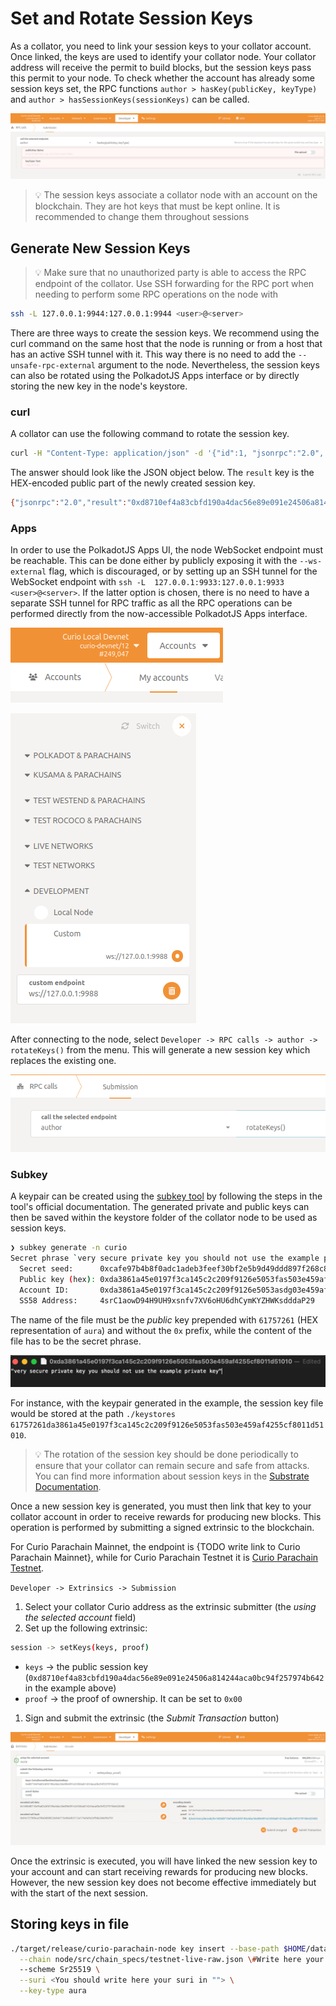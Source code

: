 # Set and Rotate Session Keys

As a collator, you need to link your session keys to your collator account. Once linked, the keys are used to identify your collator node. Your collator address will receive the permit to build blocks, but the session keys pass this permit to your node. To check whether the account has already some session keys set, the RPC functions `author > hasKey(publicKey, keyType)`  and `author > hasSessionKeys(sessionKeys)` can be called.

![hasKey](SetAndRotateSessionKeys/hasKey.png)

> 💡 The session keys associate a collator node with an account on the blockchain. They are hot keys that must be kept online. It is recommended to change them throughout sessions

## **Generate New Session Keys**

> 💡 Make sure that no unauthorized party is able to access the RPC endpoint of the collator. Use SSH forwarding for the RPC port when needing to perform some RPC operations on the node with

```bash
ssh -L 127.0.0.1:9944:127.0.0.1:9944 <user>@<server>
```

There are three ways to create the session keys. We recommend using the curl command on the same host that the node is running or from a host that has an active SSH tunnel with it.
This way there is no need to add the `--unsafe-rpc-external` argument to the node.
Nevertheless, the session keys can also be rotated using the PolkadotJS Apps interface or by directly storing the new key in the node's keystore.

### curl

A collator can use the following command to rotate the session key.

```bash
curl -H "Content-Type: application/json" -d '{"id":1, "jsonrpc":"2.0", "method": "author_rotateKeys", "params":[]}' http://localhost:9933
```

The answer should look like the JSON object below. The `result` key is the HEX-encoded public part of the newly created session key.

```bash
{"jsonrpc":"2.0","result":"0xd8710ef4a83cbfd190a4dac56e89e091e24506a814244aca0bc94f257974b642","id":1}
```

### Apps

In order to use the PolkadotJS Apps UI, the node WebSocket endpoint must be reachable. This can be done either by publicly exposing it with the `--ws-external` flag, which is discouraged, or by setting up an SSH tunnel for the WebSocket endpoint with `ssh -L  127.0.0.1:9933:127.0.0.1:9933 <user>@<server>`. If the latter option is chosen, there is no need to have a separate SSH tunnel for RPC traffic as all the RPC operations can be performed directly from the now-accessible PolkadotJS Apps interface.

![myAccounts](SetAndRotateSessionKeys/myAccounts.png)

![endpoint](SetAndRotateSessionKeys/endpoint.png)

After connecting to the node, select `Developer -> RPC calls -> author -> rotateKeys()`
 from the menu. This will generate a new session key which replaces the existing one.

![rotateKeys](SetAndRotateSessionKeys/rotateKeys.png)

### Subkey

A keypair can be created using the [subkey tool](https://substrate.dev/docs/en/knowledgebase/integrate/subkey)  by following the steps in the tool's official documentation. The generated private and public keys can then be saved within the 
keystore folder of the collator node to be used as session keys.

```bash
❯ subkey generate -n curio
Secret phrase `very secure private key you should not use the example private key` is account:
  Secret seed:      0xcafe97b4b8f0adc1adeb3feef30bf2e5b9d49ddd897f268c8027c850DeadBEEF
  Public key (hex): 0xda3861a45e0197f3ca145c2c209f9126e5053fas503e459af4255cf8011d51010
  Account ID:       0xda3861a45e0197f3ca145c2c209f9126e5053asdg03e459af4255cf8011d51010
  SS58 Address:     4srC1aowD94H9UH9xsnfv7XV6oHU6dhCymKYZHWKsdddaP29
```

The name of the file must be the *public*  key prepended with `61757261` (HEX representation of `aura`) and without the `0x` prefix, while the content of the file has to be the secret phrase.

![key](SetAndRotateSessionKeys/key.png)

For instance, with the keypair generated in the example, the session key file would be stored at the path `./keystores 61757261da3861a45e0197f3ca145c2c209f9126e5053fas503e459af4255cf8011d51010`.

> 💡 The rotation of the session key should be done periodically to ensure that your collator can remain secure and safe from attacks. You can find more information about session keys in the [Substrate Documentation](https://docs.substrate.io/v3/concepts/session-keys/#generation-and-use).

Once a new session key is generated, you must then link that key to your collator account in order to receive rewards for producing new blocks. This operation is performed by submitting a signed extrinsic to the blockchain.

For Curio Parachain Mainnet, the endpoint is {TODO write link to Curio Parachain Mainnet}, while for Curio Parachain Testnet it is [Curio Parachain Testnet](https://polkadot.js.org/apps/?rpc=wss%3A%2F%2Ftestnet.parachain.curioinvest.com%3A9933#/explorer).

`Developer -> Extrinsics -> Submission`

1. Select your collator Curio address as the extrinsic submitter (the *using the selected account*
 field)
2. Set up the following extrinsic:

```bash
session -> setKeys(keys, proof)
```

- `keys` -> the public session key (`0xd8710ef4a83cbfd190a4dac56e89e091e24506a814244aca0bc94f257974b642` in the example above)
- `proof` -> the proof of ownership. It can be set to `0x00`
1. Sign and submit the extrinsic (the *Submit Transaction*
 button)

![setKeys](SetAndRotateSessionKeys/setKeys.png)

Once the extrinsic is executed, you will have linked the new session key to your account and can start receiving rewards for producing new blocks. However, the new session key does not become effective immediately but with the start of the next session.

## Storing keys in file

```bash
./target/release/curio-parachain-node key insert --base-path $HOME/data/keystore \
  --chain node/src/chain_specs/testnet-live-raw.json \#Write here your chain spec
  --scheme Sr25519 \
  --suri <You should write here your suri in ""> \
  --key-type aura
```